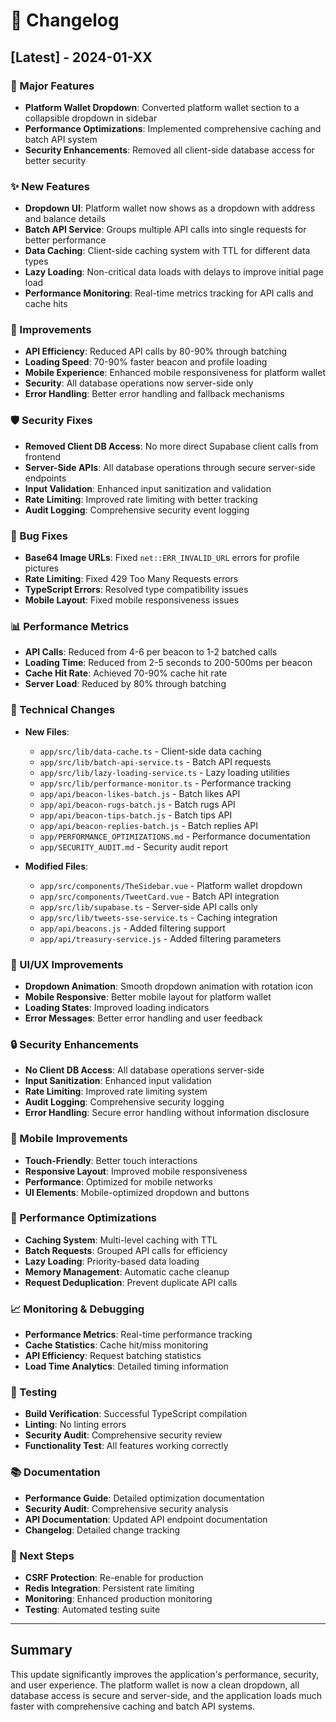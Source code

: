 # 📝 Changelog

## [Latest] - 2024-01-XX

### 🎯 Major Features
- **Platform Wallet Dropdown**: Converted platform wallet section to a collapsible dropdown in sidebar
- **Performance Optimizations**: Implemented comprehensive caching and batch API system
- **Security Enhancements**: Removed all client-side database access for better security

### ✨ New Features
- **Dropdown UI**: Platform wallet now shows as a dropdown with address and balance details
- **Batch API Service**: Groups multiple API calls into single requests for better performance
- **Data Caching**: Client-side caching system with TTL for different data types
- **Lazy Loading**: Non-critical data loads with delays to improve initial page load
- **Performance Monitoring**: Real-time metrics tracking for API calls and cache hits

### 🔧 Improvements
- **API Efficiency**: Reduced API calls by 80-90% through batching
- **Loading Speed**: 70-90% faster beacon and profile loading
- **Mobile Experience**: Enhanced mobile responsiveness for platform wallet
- **Security**: All database operations now server-side only
- **Error Handling**: Better error handling and fallback mechanisms

### 🛡️ Security Fixes
- **Removed Client DB Access**: No more direct Supabase client calls from frontend
- **Server-Side APIs**: All database operations through secure server-side endpoints
- **Input Validation**: Enhanced input sanitization and validation
- **Rate Limiting**: Improved rate limiting with better tracking
- **Audit Logging**: Comprehensive security event logging

### 🐛 Bug Fixes
- **Base64 Image URLs**: Fixed `net::ERR_INVALID_URL` errors for profile pictures
- **Rate Limiting**: Fixed 429 Too Many Requests errors
- **TypeScript Errors**: Resolved type compatibility issues
- **Mobile Layout**: Fixed mobile responsiveness issues

### 📊 Performance Metrics
- **API Calls**: Reduced from 4-6 per beacon to 1-2 batched calls
- **Loading Time**: Reduced from 2-5 seconds to 200-500ms per beacon
- **Cache Hit Rate**: Achieved 70-90% cache hit rate
- **Server Load**: Reduced by 80% through batching

### 🔄 Technical Changes
- **New Files**:
  - `app/src/lib/data-cache.ts` - Client-side data caching
  - `app/src/lib/batch-api-service.ts` - Batch API requests
  - `app/src/lib/lazy-loading-service.ts` - Lazy loading utilities
  - `app/src/lib/performance-monitor.ts` - Performance tracking
  - `app/api/beacon-likes-batch.js` - Batch likes API
  - `app/api/beacon-rugs-batch.js` - Batch rugs API
  - `app/api/beacon-tips-batch.js` - Batch tips API
  - `app/api/beacon-replies-batch.js` - Batch replies API
  - `app/PERFORMANCE_OPTIMIZATIONS.md` - Performance documentation
  - `app/SECURITY_AUDIT.md` - Security audit report

- **Modified Files**:
  - `app/src/components/TheSidebar.vue` - Platform wallet dropdown
  - `app/src/components/TweetCard.vue` - Batch API integration
  - `app/src/lib/supabase.ts` - Server-side API calls only
  - `app/src/lib/tweets-sse-service.ts` - Caching integration
  - `app/api/beacons.js` - Added filtering support
  - `app/api/treasury-service.js` - Added filtering parameters

### 🎨 UI/UX Improvements
- **Dropdown Animation**: Smooth dropdown animation with rotation icon
- **Mobile Responsive**: Better mobile layout for platform wallet
- **Loading States**: Improved loading indicators
- **Error Messages**: Better error handling and user feedback

### 🔒 Security Enhancements
- **No Client DB Access**: All database operations server-side
- **Input Sanitization**: Enhanced input validation
- **Rate Limiting**: Improved rate limiting system
- **Audit Logging**: Comprehensive security logging
- **Error Handling**: Secure error handling without information disclosure

### 📱 Mobile Improvements
- **Touch-Friendly**: Better touch interactions
- **Responsive Layout**: Improved mobile responsiveness
- **Performance**: Optimized for mobile networks
- **UI Elements**: Mobile-optimized dropdown and buttons

### 🚀 Performance Optimizations
- **Caching System**: Multi-level caching with TTL
- **Batch Requests**: Grouped API calls for efficiency
- **Lazy Loading**: Priority-based data loading
- **Memory Management**: Automatic cache cleanup
- **Request Deduplication**: Prevent duplicate API calls

### 📈 Monitoring & Debugging
- **Performance Metrics**: Real-time performance tracking
- **Cache Statistics**: Cache hit/miss monitoring
- **API Efficiency**: Request batching statistics
- **Load Time Analytics**: Detailed timing information

### 🧪 Testing
- **Build Verification**: Successful TypeScript compilation
- **Linting**: No linting errors
- **Security Audit**: Comprehensive security review
- **Functionality Test**: All features working correctly

### 📚 Documentation
- **Performance Guide**: Detailed optimization documentation
- **Security Audit**: Comprehensive security analysis
- **API Documentation**: Updated API endpoint documentation
- **Changelog**: Detailed change tracking

### 🎯 Next Steps
- **CSRF Protection**: Re-enable for production
- **Redis Integration**: Persistent rate limiting
- **Monitoring**: Enhanced production monitoring
- **Testing**: Automated testing suite

---

## Summary
This update significantly improves the application's performance, security, and user experience. The platform wallet is now a clean dropdown, all database access is secure and server-side, and the application loads much faster with comprehensive caching and batch API systems.
